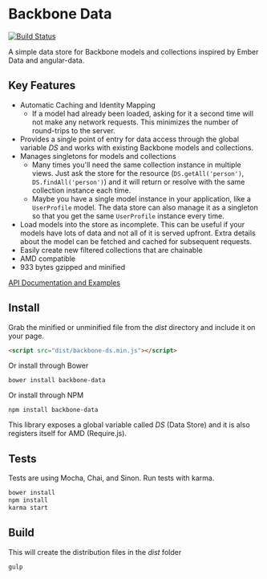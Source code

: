 Backbone Data
=============

[![Build Status](https://travis-ci.org/skaterdav85/backbone-data.svg)](https://travis-ci.org/skaterdav85/backbone-data)

A simple data store for Backbone models and collections inspired by Ember Data and angular-data.

## Key Features

* Automatic Caching and Identity Mapping
	* If a model had already been loaded, asking for it a second time will not make any network requests. This minimizes the number of round-trips to the server.
* Provides a single point of entry for data access through the global variable _DS_ and works with existing Backbone models and collections.
* Manages singletons for models and collections 
	* Many times you'll need the same collection instance in multiple views. Just ask the store for the resource (`DS.getAll('person')`, `DS.findAll('person')`) and it will return or resolve with the same collection instance each time.
	* Maybe you have a single model instance in your application, like a `UserProfile` model. The data store can also manage it as a singleton so that you get the same `UserProfile` instance every time.
* Load models into the store as incomplete. This can be useful if your models have lots of data and not all of it is served upfront. Extra details about the model can be fetched and cached for subsequent requests.
* Easily create new filtered collections that are chainable
* AMD compatible
* 933 bytes gzipped and minified

[API Documentation and Examples](apidocs.md)

## Install

Grab the minified or unminified file from the _dist_ directory and include it on your page.

```html
<script src="dist/backbone-ds.min.js"></script>
```

Or install through Bower

```
bower install backbone-data
```

Or install through NPM

```
npm install backbone-data
```

This library exposes a global variable called _DS_ (Data Store) and it is also registers itself for AMD (Require.js).

## Tests

Tests are using Mocha, Chai, and Sinon. Run tests with karma.

```js
bower install
npm install
karma start
```

## Build

This will create the distribution files in the _dist_ folder

```
gulp
```
